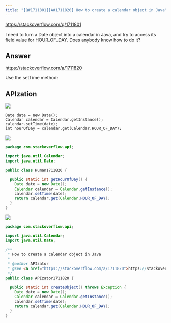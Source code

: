 ```yaml
---
title: "[Q#1711801][A#1711820] How to create a calendar object in Java"
---
```


https://stackoverflow.com/q/1711801

I need to turn a Date object into a calendar in Java, and try to access its field value for HOUR_OF_DAY. Does anybody know how to do it?

## Answer

https://stackoverflow.com/a/1711820

Use the setTime method:

## APIzation

<div class="code-3columns-row">

<div class="code-3columns-column">

<div><img src="/stackoverflow.png" /></div>

```plain
Date date = new Date();
Calendar calendar = Calendar.getInstance();
calendar.setTime(date);
int hourOfDay = calendar.get(Calendar.HOUR_OF_DAY);
```

</div>

<div class="code-3columns-column">

<div><img src="/human.png" /></div>

```java
package com.stackoverflow.api;

import java.util.Calendar;
import java.util.Date;

public class Human1711820 {

  public static int getHourOfDay() {
    Date date = new Date();
    Calendar calendar = Calendar.getInstance();
    calendar.setTime(date);
    return calendar.get(Calendar.HOUR_OF_DAY);
  }
}

```

</div>

<div class="code-3columns-column">

<div><img src="/apizator.png" /></div>

```java
package com.stackoverflow.api;

import java.util.Calendar;
import java.util.Date;

/**
 * How to create a calendar object in Java
 *
 * @author APIzator
 * @see <a href="https://stackoverflow.com/a/1711820">https://stackoverflow.com/a/1711820</a>
 */
public class APIzator1711820 {

  public static int createObject() throws Exception {
    Date date = new Date();
    Calendar calendar = Calendar.getInstance();
    calendar.setTime(date);
    return calendar.get(Calendar.HOUR_OF_DAY);
  }
}

```

</div>

</div>
